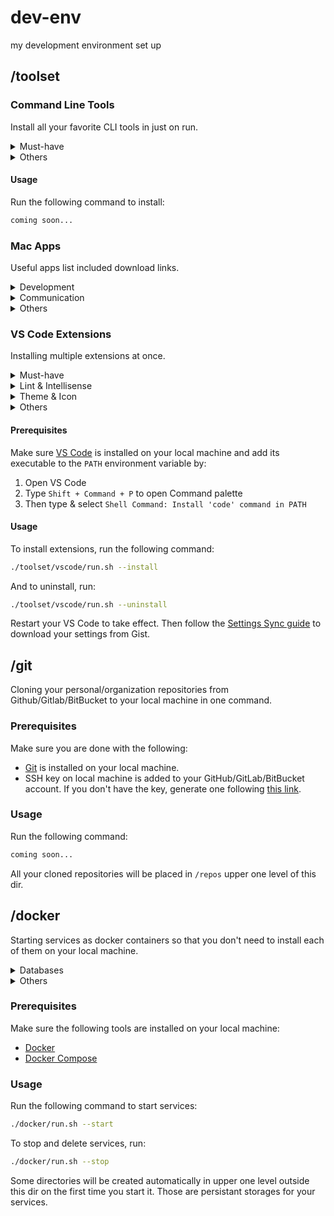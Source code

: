# dev-env

my development environment set up

## /toolset

### Command Line Tools

Install all your favorite CLI tools in just on run.

<details>
  <summary>Must-have</summary>

  - [xcode](https://developer.apple.com/xcode)
  - [brew](https://brew.sh)
  - [yarn](https://yarnpkg.com/lang/en/docs/install)
  - [nvm](https://github.com/creationix/nvm#installation)
  - [git](https://git-scm.com/book/en/v2/Getting-Started-Installing-Git)
</details>

<details>
  <summary>Others</summary>

  - [hotel](https://github.com/typicode/hotel)
  - [serve](https://github.com/zeit/serve)
  - [fkill-cli](https://github.com/sindresorhus/fkill-cli)
  - [thefuck](https://github.com/nvbn/thefuck)
</details>

#### Usage

Run the following command to install:

```bash
coming soon...
```

### Mac Apps

Useful apps list included download links.

<details>
  <summary>Development</summary>

  - [Trello](https://trello.com/platforms)
  - [VS Code](https://code.visualstudio.com/Download)
  - [Docker](https://docs.docker.com/install)
  - [RoboMongo](https://robomongo.org/download)
  - [SquelPro](https://www.sequelpro.com/download)
  - [Medis](https://github.com/luin/medis/releases/tag/v0.3.0)
  - [Postman](https://www.getpostman.com/apps)
</details>

<details>
  <summary>Communication</summary>

  - [Slack](https://slack.com/downloads/osx)
  - [Mattermost](https://about.mattermost.com/download)
  - [Messenger](https://fbmacmessenger.rsms.me)
  - [Skype](https://www.skype.com/en/get-skype)
</details>

<details>
  <summary>Others</summary>

  - [Alfred](https://www.alfredapp.com)
  - [Spectacle](https://www.spectacleapp.com)
  - [RescureTime](https://www.rescuetime.com/download)
  - [The Unarchiver](https://itunes.apple.com/us/app/the-unarchiver/id425424353)
  - [VLC](https://www.videolan.org/vlc)
  - [WebTorrent](https://webtorrent.io/desktop)
</details>

### VS Code Extensions

Installing multiple extensions at once.

<details>
  <summary>Must-have</summary>

  - [Settings Sync](https://marketplace.visualstudio.com/items?itemName=Shan.code-settings-sync)
  - [Project Manager](https://marketplace.visualstudio.com/items?itemName=alefragnani.project-manager)
</details>

<details>
  <summary>Lint & Intellisense</summary>

- [ESLint](https://marketplace.visualstudio.com/items?itemName=dbaeumer.vscode-eslint)
- [TSLint](https://marketplace.visualstudio.com/items?itemName=eg2.tslint)
- [StyleLint](https://marketplace.visualstudio.com/items?itemName=shinnn.stylelint)
- [MarkdownLint](https://marketplace.visualstudio.com/items?itemName=DavidAnson.vscode-markdownlint)
- [npm Intellisense](https://marketplace.visualstudio.com/items?itemName=christian-kohler.npm-intellisense)
- [Path Intellisense](https://marketplace.visualstudio.com/items?itemName=christian-kohler.path-intellisense)
- [SCSS Intellisense](https://marketplace.visualstudio.com/items?itemName=mrmlnc.vscode-scss)
- [Docker IntelliSense](https://marketplace.visualstudio.com/items?itemName=PeterJausovec.vscode-docker)
</details>

<details>
  <summary>Theme & Icon</summary>

- [Theme - Oceanic Next](https://marketplace.visualstudio.com/items?itemName=naumovs.theme-oceanicnext)
- [Ayu](https://marketplace.visualstudio.com/items?itemName=teabyii.ayu)
</details>

<details>
  <summary>Others</summary>

- [Auto Close Tag](https://marketplace.visualstudio.com/items?itemName=formulahendry.auto-close-tag)
- [Auto Rename Tag](https://marketplace.visualstudio.com/items?itemName=formulahendry.auto-rename-tag)
- [Color Highlight](https://marketplace.visualstudio.com/items?itemName=naumovs.color-highlight)
- [Import Cost](https://marketplace.visualstudio.com/items?itemName=wix.vscode-import-cost)
- [Better Comments](https://marketplace.visualstudio.com/items?itemName=aaron-bond.better-comments)
- [Code Spell Checker](https://marketplace.visualstudio.com/items?itemName=streetsidesoftware.code-spell-checker)
- [Git History](https://marketplace.visualstudio.com/items?itemName=donjayamanne.githistory)
- [Markdown All-in-One](https://marketplace.visualstudio.com/items?itemName=yzhang.markdown-all-in-one)
- [Swagger Viewer](https://marketplace.visualstudio.com/items?itemName=Arjun.swagger-viewer)
- [Beautify](https://marketplace.visualstudio.com/items?itemName=HookyQR.beautify)
- [change-case](https://marketplace.visualstudio.com/items?itemName=wmaurer.change-case)
- [vscode-base64](https://marketplace.visualstudio.com/items?itemName=adamhartford.vscode-base64)
- [Polacode](https://marketplace.visualstudio.com/items?itemName=pnp.polacode)
</details>

#### Prerequisites

Make sure [VS Code](https://code.visualstudio.com/Download) is installed on your local machine and add its executable to the `PATH` environment variable by:

1. Open VS Code
2. Type `Shift + Command + P` to open Command palette
3. Then type & select `Shell Command: Install 'code' command in PATH`

#### Usage

To install extensions, run the following command:

```bash
./toolset/vscode/run.sh --install
```

And to uninstall, run:

```bash
./toolset/vscode/run.sh --uninstall
```

Restart your VS Code to take effect. Then follow the [Settings Sync guide](https://marketplace.visualstudio.com/items?itemName=Shan.code-settings-sync) to download your settings from Gist.

## /git

Cloning your personal/organization repositories from Github/Gitlab/BitBucket to your local machine in one command.

### Prerequisites

Make sure you are done with the following:
- [Git](https://git-scm.com/book/en/v2/Getting-Started-Installing-Git) is installed on your local machine.
- SSH key on local machine is added to your GitHub/GitLab/BitBucket account. If you don't have the key, generate one following [this link](https://help.github.com/articles/generating-a-new-ssh-key-and-adding-it-to-the-ssh-agent).

### Usage

Run the following command:

```bash
coming soon...
```

All your cloned repositories will be placed in `/repos` upper one level of this dir.

## /docker

Starting services as docker containers so that you don't need to install each of them on your local machine.

<details>
  <summary>Databases</summary>

  - [mysql](https://hub.docker.com/_/mysql)
  - [mongodb](https://hub.docker.com/_/mongo)
  - [redis](https://hub.docker.com/_/redis)
</details>

<details>
  <summary>Others</summary>

  - [php](https://hub.docker.com/_/php)
</details>

### Prerequisites

Make sure the following tools are installed on your local machine:

- [Docker](https://docs.docker.com/install)
- [Docker Compose](https://docs.docker.com/compose)

### Usage

Run the following command to start services:

```bash
./docker/run.sh --start
```

To stop and delete services, run:

```bash
./docker/run.sh --stop
```

Some directories will be created automatically in upper one level outside this dir on the first time you start it. Those are persistant storages for your services.
